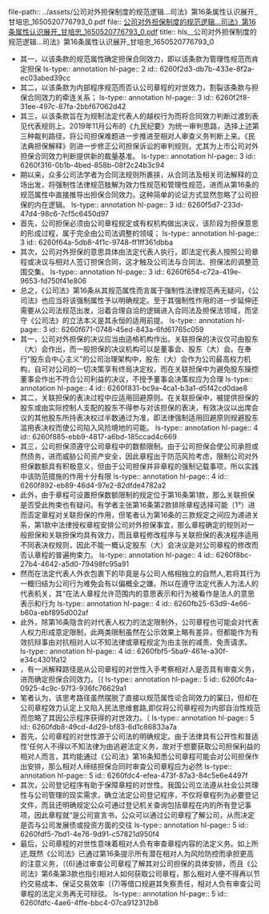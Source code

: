 file-path:: ../assets/公司对外担保制度的规范逻辑...司法》第16条属性认识展开_甘培忠_1650520776793_0.pdf
file:: [公司对外担保制度的规范逻辑...司法》第16条属性认识展开_甘培忠_1650520776793_0.pdf](../assets/公司对外担保制度的规范逻辑...司法》第16条属性认识展开_甘培忠_1650520776793_0.pdf)
title:: hls__公司对外担保制度的规范逻辑...司法》第16条属性认识展开_甘培忠_1650520776793_0

- 其一，以该条款的规范属性确定担保合同效力，即以该条款为管理性规范而肯定担保
  ls-type:: annotation
  hl-page:: 2
  id:: 6260f2d3-db7b-433e-8f2a-ec03abed39cc
- 其二，以该条款为内部程序规范而否认公司章程的对世效力，割裂该条款与担保合同效力的牵连关系；
  ls-type:: annotation
  hl-page:: 3
  id:: 6260f2f8-31ee-497c-87fa-2bbf67062d42
- 其三，以该条款旨在为规制法定代表人的越权行为而将合同效力判断过渡到表见代表规则上。2019年11月公布的《九民纪要》为统一审判思路，选择上述第三种裁判路径，将公司担保难题进一步推进至相对人审查义务判断上来。《民法典担保解释》则进一步修正公司担保诉讼的审判规则，尤其为上市公司对外担保合同效力判断提供新的裁量基准。
  ls-type:: annotation
  hl-page:: 3
  id:: 6260f316-0b1b-4bed-858b-08f2c24b3c94
- 期以来，众多公司法学者为合同法规则所裹挟，从合同法及相关司法解释的立场出发，将强制性法律规范肢解为效力性规范和管理性规范，进而从第16条的规范属性中直接推导出担保合同效力。这种简单的论证方式显然忽略了公司担保的内在逻辑。
  ls-type:: annotation
  hl-page:: 3
  id:: 6260f5d7-233d-47d4-98c6-7cf5c6450d97
- 首先，公司担保必须由公司章程规定或有权机构做出决议，该阶段为担保意思的形成过程，属于完全由公司法调整的领域；
  ls-type:: annotation
  hl-page:: 3
  id:: 6260f64a-5db8-4f1c-9748-ff1ff361dbba
- 其次，公司对外担保的意思具体由法定代表人执行，即法定代表人按照公司章程或决议与相对人签订担保合同，这才触及公司法与合同法、担保法的调整范围交集。
  ls-type:: annotation
  hl-page:: 3
  id:: 6260f654-c72a-419e-9653-fd750f41e806
- 总之，《公司法》第16条从其规范属性而言属于强制性法律规范再无疑问，《公司法》也应当将该强制属性予以明确规定。至于其强制性作用的进一步延伸还需要从公司法规范出发，沿着合理自洽的逻辑进入合同法及担保法领域，而坚守《公司法》的立法本义是其永恒的适用前提。
  ls-type:: annotation
  hl-page:: 3
  id:: 6260f671-0748-45ed-843a-6fd61765c059
- 其一，公司对外担保的决议应当由适格机构作出。关联担保的决议仅可由股东（大）会作出，而一般担保的决议机构可以是董事会、股东（大）会。在奉行“股东会中心主义”的公司治理架构中，股东（大）会作为公司最高权力机构，自可对公司的一切决策享有终局决定权，而在关联担保中为避免股东操控董事会作出不符合公司利益的决议，不授予董事会决策权应为合理
  ls-type:: annotation
  hl-page:: 4
  id:: 6260f831-bc9a-4ca1-b3a1-d5f42cd0dae8
- 其二，关联担保的表决过程中应适用回避原则。在关联担保中，被提供担保的股东或由实际控制人支配的股东不得参与对该担保的表决，有效决议以出席会议的其他股东所持表决权过半数通过为准，即法律强制适用回避原则规避股东滥用表决权而使公司陷入风险境地的可能。
  ls-type:: annotation
  hl-page:: 4
  id:: 6260f885-ebb9-4817-a6bd-185ccad4c669
- 其三，公司担保须遵守公司章程中的数额限制。由于公司担保会使公司承担或然债务，进而威胁公司资产安全，因此章程出于防范风险考虑，限制公司对外担保数额具有积极意义，但由于公司担保并非章程的强制记载事项，所以实践中该防范措施的作用十分有限
  ls-type:: annotation
  hl-page:: 4
  id:: 6260f892-eb89-46d4-97e2-82dfde4782a2
- 此外，由于章程可设置担保数额限制的规定位于第16条第1款，那么关联担保是否受此拘束也有疑问。有学者主张第16条第2款排除章程选择可能〔1°）进而否定章程对关联担保的作用，但笔者认为第16条的三款规定之间应为递进关系，第1款中法律授权章程安排公司对外担保事宜，那么章程确定的规则对一般担保和关联担保均具有效力，而且章程修改程序与关联担保的表决程序适用不同表决权规则，因此不能一概认定股东（大）会决议是对公司章程的修改而否认章程的普遍拘束力。
  ls-type:: annotation
  hl-page:: 4
  id:: 6260f8bc-27b4-4642-a5d0-79498fc95a91
- 然而在法定代表人外衣包裹下的毕竟是与公司人格相独立的自然人,若将其行为一概归结为公司行为难免会有以偏概全之嫌。所以在遵守法定代表人为法人的代表机关，其“在法人章程允许范围内的意思表示和行为被看作是法人的意思表示和行为
  ls-type:: annotation
  hl-page:: 4
  id:: 6260fb25-63d9-4e66-b60a-ebf895d002af
- 此外，除第16条隐含的对代表人权力的法定限制外，公司章程也可能会对代表人权力形成意定限制，此两类限制虽然在公示效果上略有差异，但都能作为有效抗辩事由对抗相对人以不知法律或章程规定为由主张的减责、免责请求。
  ls-type:: annotation
  hl-page:: 4
  id:: 6260fbf5-5ba9-461e-a30f-e34c4301fa12
- ，有一派解释路径是从公司章程的对世性入手考察相对人是否具有审查义务，进而确定担保合同效力。〔(
  ls-type:: annotation
  hl-page:: 5
  id:: 6260fc4a-0925-4c9c-97f3-936fc76629a1
- 笔者认为，该思考路径虽然摆脱了直接以规范属性论合同效力的窠臼，但却在公司章程效力认定上又陷入民法思维套路,即仅将公司章程视为内部自治性规范而忽略了其因公示程序获得的对世效力。〔
  ls-type:: annotation
  hl-page:: 5
  id:: 6260fdb8-49cd-4d29-bf83-6d1c86833a7a
- 首先，公司章程的对世性源于公司法的明确规定。由于法律具有公开性和普适性’任何人不得以不知法律为由逃避法定义务，故对于想要获取公司担保利益的相对人而言，其均能通过《公司法》第16条知悉公司章程可能会对公司担保作出安排，那么相对人缔结担保合同时审查公司章程应为必然
  ls-type:: annotation
  hl-page:: 5
  id:: 6260fdc4-efea-473f-87a3-84c5e6e4497f
- 其次，公司登记程序有助于保障章程的对世性。我国公司立法遵从社会公共理性与公司管理的现实需求，确立法定公司登记程序，不仅将章程列为必要登记文件，而且还明确规定公众可通过登记机关查询包括章程在内的所有登记事项，因此章程就“是公司宣言书，公众可以通过公司章程了解公司，从而决定是否与公司发展债或投资方面的交往
  ls-type:: annotation
  hl-page:: 5
  id:: 6260fdf5-7bd1-4e76-9d91-c57821d950f4
- 最后，公司章程的对世性意味着相对人负有审查章程内容的法定义务。如上所述,既然《公司法》已通过第16条提示所有潜在相对人为风险防控而承担更高的注意义务，〔(6)通过审查公司章程了解其对公司担保的具体安排，而且《公司法》第6条第3款也指引相对人如何获取公司章程，那么相对人便不得再以节约交易成本、保证交易效率〔(7)等借口规避其失察责任，相对人负有审查公司章程的法定义务再无可辩驳。
  ls-type:: annotation
  hl-page:: 5
  id:: 6260fdfc-4ae6-4ffe-bbc4-07ca912312b8